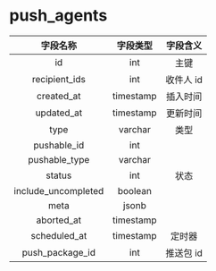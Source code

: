 # push_agents

| 字段名称 | 字段类型 | 字段含义 |
| :-----: | :-----: | :-----: 
| id | int | 主键 |
| recipient_ids | int | 收件人 id |
| created_at | timestamp | 插入时间 |
| updated_at | timestamp | 更新时间 |
| type | varchar | 类型 |
| pushable_id | int |  |
| pushable_type | varchar |  |
| status | int | 状态 |
| include_uncompleted | boolean |  |
| meta | jsonb |  |
| aborted_at | timestamp |  |
| scheduled_at | timestamp | 定时器 |
| push_package_id | int | 推送包 id |

